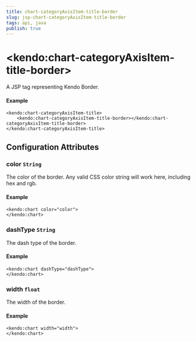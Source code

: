 ```yaml
---
title: chart-categoryAxisItem-title-border
slug: jsp-chart-categoryAxisItem-title-border
tags: api, java
publish: true
---
```


# \<kendo:chart-categoryAxisItem-title-border\>
A JSP tag representing Kendo Border.

#### Example
    <kendo:chart-categoryAxisItem-title>
        <kendo:chart-categoryAxisItem-title-border></kendo:chart-categoryAxisItem-title-border>
    </kendo:chart-categoryAxisItem-title>


## Configuration Attributes


### color `String`

The color of the border. Any valid CSS color string will work here, including
hex and rgb.

#### Example
    <kendo:chart color="color">
    </kendo:chart>



### dashType `String`

The dash type of the border.

#### Example
    <kendo:chart dashType="dashType">
    </kendo:chart>



### width `float`

The width of the border.

#### Example
    <kendo:chart width="width">
    </kendo:chart>


